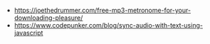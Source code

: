 * https://joethedrummer.com/free-mp3-metronome-for-your-downloading-pleasure/
* https://www.codepunker.com/blog/sync-audio-with-text-using-javascript
